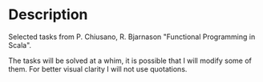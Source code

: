 # Description

Selected tasks from P. Chiusano, R. Bjarnason "Functional Programming in Scala".

The tasks will be solved at a whim, it is possible that I will modify some of them.
For better visual clarity I will not use quotations.
